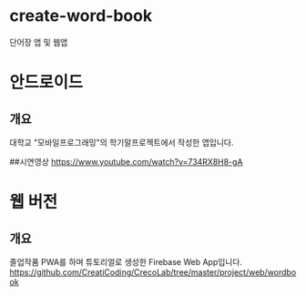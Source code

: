 # create-word-book
단어장 앱 및 웹앱

# 안드로이드 

## 개요
대학교 "모바일프로그래밍"의 학기말프로젝트에서 작성한 앱입니다.

##시연영상
https://www.youtube.com/watch?v=734RX8H8-gA

# 웹 버전

## 개요
졸업작품 PWA를 하며 튜토리얼로 생성한 Firebase Web App입니다.
https://github.com/CreatiCoding/CrecoLab/tree/master/project/web/wordbook
